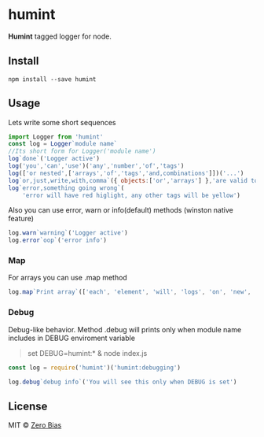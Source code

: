 # humint

**Humint** tagged logger for node.

## Install

    npm install --save humint

## Usage

Lets write some short sequences

```js
import Logger from 'humint'
const log = Logger`module name`
//Its short form for Logger('module name')
log`done`('Logger active')
log('you','can','use')('any','number','of','tags')
log(['or nested',['arrays','of','tags','and,combinations']])('...')
log`or,just,write,with,comma`({ objects:['or','arrays'] },'are valid too')
log`error,something going wrong`(
    'error will have red higlight, any other tags will be yellow')
```

Also you can use error, warn or info(default) methods (winston native feature)

```js
log.warn`warning`('Logger active')
log.error`oop`('error info')
```

### Map

For arrays you can use .map method

```js
log.map`Print array`(['each', 'element', 'will', 'logs', 'on', 'new', 'line'])
```

### Debug

Debug-like behavior. Method .debug will prints only when module name includes in DEBUG enviroment variable

> set DEBUG=humint:* & node index.js
```js
const log = require('humint')('humint:debugging')

log.debug`debug info`('You will see this only when DEBUG is set')
```

## License

MIT © [Zero Bias](https://github.com/zerobias)
